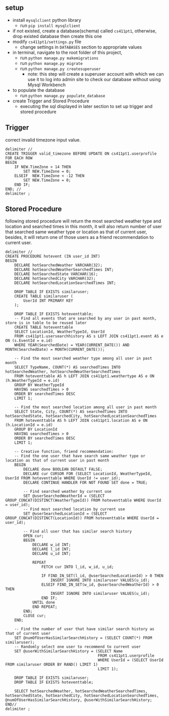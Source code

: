 ## setup

- install `mysqlclient` python library
    - run `pip install mysqlclient`
- if not existed, create a database(schema) called `cs411pt1`, otherwise, drop existed database then create this one
- modify `cs411pt1/settings.py` file
    - change settings in `DATABASES` section to appropriate values
- in terminal, navigate to the root folder of this project, 
    - run `python manage.py makemigrations`
    - run `python manage.py migrate`
    - run `python manage.py createsuperuser`
        -  note: this step will create a superuser account with which we can use it to log into admin site to check our database without using Mysql Workbench
- to populate the database
    - run `python manage.py populate_database`
- create Trigger and Stored Procedure
	- executing the sql displayed in later section to set up trigger and stored procedure 

## Trigger

correct invalid timezone input value.
```
delimiter //
CREATE TRIGGER valid_timezone BEFORE UPDATE ON cs411pt1.userprofile FOR EACH ROW
BEGIN
	IF NEW.TimeZone > 14 THEN
		SET NEW.TimeZone = 0;
	ELSEIF  NEW.TimeZone < -12 THEN
		SET NEW.TimeZone = 0;
	END IF;
END; //
delimiter ;
```

## Stored Procedure

following stored procedure will return the most searched weather type and location and searched times in this month, it will also return number of user that searched same weather type or location as that of current user, besides, it will return one of those users as a friend recommendation to current user.
```
delimiter //
CREATE PROCEDURE hotevent (IN user_id INT)
BEGIN    
    DECLARE hotSearchedWeather VARCHAR(32);
    DECLARE hotSearchedWeatherSearchedTimes INT;
	DECLARE hotSearchedState VARCHAR(16);
    DECLARE hotSearchedCity VARCHAR(32);
    DECLARE hotSearchedLocationSearchedTimes INT;
    
	DROP TABLE IF EXISTS similaruser;
	CREATE TABLE similaruser (
		UserId INT PRIMARY KEY
	);
    
    DROP TABLE IF EXISTS hoteventtable;
    -- Find all events that are searched by any user in past month, store is in table to be reused later
    CREATE TABLE hoteventtable 
    SELECT LocationId, WeatherTypeId, UserId
	FROM cs411pt1.usersearchhistory AS s LEFT JOIN cs411pt1.event AS e ON (s.EventId = e.id)
	WHERE YEAR(SearchedDate) = YEAR(CURRENT_DATE()) AND MONTH(SearchedDate) = MONTH(CURRENT_DATE());
    
    -- Find the most searched weather type among all user in past month
    SELECT TypeName, COUNT(*) AS searchedTimes INTO hotSearchedWeather, hotSearchedWeatherSearchedTimes
	FROM hoteventtable AS h LEFT JOIN cs411pt1.weathertype AS e ON (h.WeatherTypeId = e.id)
	GROUP BY WeatherTypeId
	HAVING searchedTimes > 0
	ORDER BY searchedTimes DESC
	LIMIT 1;   

	-- Find the most searched location among all user in past month
	SELECT State, City, COUNT(*) AS searchedTimes INTO hotSearchedState, hotSearchedCity, hotSearchedLocationSearchedTimes
	FROM hoteventtable AS h LEFT JOIN cs411pt1.location AS e ON (h.LocationId = e.id)
	GROUP BY LocationId
	HAVING searchedTimes > 0
	ORDER BY searchedTimes DESC
	LIMIT 1;
    
    -- Creative function, friend recommendation: 
    -- Find the one user that have search same weather type or location as that of current user in past month  
    BEGIN		
		DECLARE done BOOLEAN DEFAULT FALSE;
		DECLARE cur CURSOR FOR (SELECT LocationId, WeatherTypeId, UserId FROM hoteventtable WHERE UserId != user_id);
		DECLARE CONTINUE HANDLER FOR NOT FOUND SET done = TRUE;
        
        -- Find searched weather by current use
        SET @userSearchedWeatherId = (SELECT GROUP_CONCAT(DISTINCT(WeatherTypeId)) FROM hoteventtable WHERE UserId = user_id);        
        -- Find most searched location by current use
		SET @userSearchedLocationId = (SELECT GROUP_CONCAT(DISTINCT(LocationId)) FROM hoteventtable WHERE UserId = user_id); 
        
        -- Find all user that has similar search history
		OPEN cur;
		BEGIN 
			DECLARE w_id INT;
            DECLARE l_id INT;
            DECLARE u_id INT;
			
			REPEAT
				FETCH cur INTO l_id, w_id, u_id;
				
				IF FIND_IN_SET(l_id, @userSearchedLocationId) > 0 THEN
					INSERT IGNORE INTO similaruser VALUES(u_id);
				ELSEIF FIND_IN_SET(w_id, @userSearchedWeatherId) > 0 THEN
					INSERT IGNORE INTO similaruser VALUES(u_id);
				END IF;
			UNTIL done
			END REPEAT;
		END;
		CLOSE cur;
    END;
    
    -- Find the number of user that have similar search history as that of current user
    SET @numOfUserHasSimilarSearchHistory = (SELECT COUNT(*) FROM similaruser);
    -- Randomly select one user to recommend to current user
    SET	@userWithSimilarSearchHistory = (SELECT Name 
										 FROM cs411pt1.userprofile 
										 WHERE UserId = (SELECT UserId FROM similaruser ORDER BY RAND() LIMIT 1)
                                         LIMIT 1);
    
    DROP TABLE IF EXISTS similaruser;
    DROP TABLE IF EXISTS hoteventtable;
    
	SELECT hotSearchedWeather, hotSearchedWeatherSearchedTimes, hotSearchedState, hotSearchedCity, hotSearchedLocationSearchedTimes, @numOfUserHasSimilarSearchHistory, @userWithSimilarSearchHistory;
END//
delimiter ;
```
